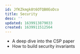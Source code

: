 ```yaml
---
id: JfKZkmgk8t6OTQB0EoDco
title: Security
desc: ''
updated: 1639913879033
created: 1639911512564
---
```


* A deep dive into the CSP paper
* How to build security invariants
